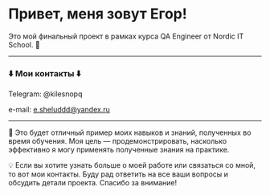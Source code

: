 # Привет, меня зовут Егор!

Это мой финальный проект в рамках курса QA Engineer от Nordic IT School. 📘
*****************************************
### ⬇️ Мои контакты ⬇️

Telegram: @kilesnopq

e-mail: e.sheluddd@yandex.ru

*****************************************

🚀 Это будет отличный пример моих навыков и знаний, полученных во время обучения. Моя цель — продемонстрировать, насколько эффективно я могу применять полученные знания на практике.

💡 Если вы хотите узнать больше о моей работе или связаться со мной, то вот мои контакты. Буду рад ответить на все ваши вопросы и обсудить детали проекта. Спасибо за внимание!
